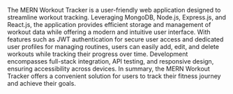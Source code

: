 The MERN Workout Tracker is a user-friendly web application designed to streamline workout tracking. Leveraging MongoDB, Node.js, Express.js, and React.js, the application provides efficient storage 
and management of workout data while offering a modern and intuitive user interface. With features such as JWT authentication for secure user access and dedicated user profiles for managing routines, 
users can easily add, edit, and delete workouts while tracking their progress over time. Development encompasses full-stack integration, API testing, and responsive design, ensuring accessibility across
devices. In summary, the MERN Workout Tracker offers a convenient solution for users to track their fitness journey and achieve their goals.






